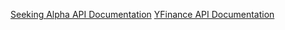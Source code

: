[Seeking Alpha API Documentation](https://rapidapi.com/blog/seeking-alpha-api-with-python-php-ruby-javascript-examples/)
[YFinance API Documentation](https://yfinance-python.org/)